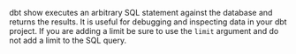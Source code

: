 dbt show executes an arbitrary SQL statement against the database and returns the results. It is useful for debugging and inspecting data in your dbt project. If you are adding a limit be sure to use the `limit` argument and do not add a limit to the SQL query.